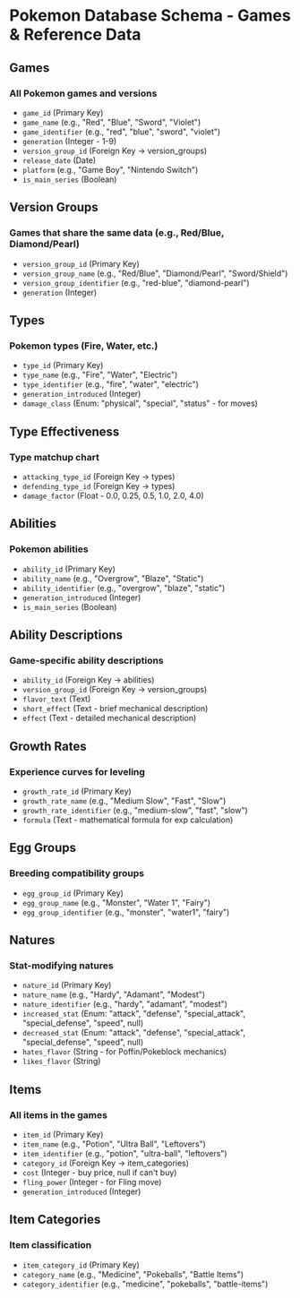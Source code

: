 # Pokemon Database Schema - Games & Reference Data

## Games

### **All Pokemon games and versions**

- `game_id` (Primary Key)
- `game_name` (e.g., "Red", "Blue", "Sword", "Violet")
- `game_identifier` (e.g., "red", "blue", "sword", "violet")
- `generation` (Integer - 1-9)
- `version_group_id` (Foreign Key → version_groups)
- `release_date` (Date)
- `platform` (e.g., "Game Boy", "Nintendo Switch")
- `is_main_series` (Boolean)

## Version Groups

### **Games that share the same data (e.g., Red/Blue, Diamond/Pearl)**

- `version_group_id` (Primary Key)
- `version_group_name` (e.g., "Red/Blue", "Diamond/Pearl", "Sword/Shield")
- `version_group_identifier` (e.g., "red-blue", "diamond-pearl")
- `generation` (Integer)

## Types

### **Pokemon types (Fire, Water, etc.)**

- `type_id` (Primary Key)
- `type_name` (e.g., "Fire", "Water", "Electric")
- `type_identifier` (e.g., "fire", "water", "electric")
- `generation_introduced` (Integer)
- `damage_class` (Enum: "physical", "special", "status" - for moves)

## Type Effectiveness

### **Type matchup chart**

- `attacking_type_id` (Foreign Key → types)
- `defending_type_id` (Foreign Key → types)
- `damage_factor` (Float - 0.0, 0.25, 0.5, 1.0, 2.0, 4.0)

## Abilities

### **Pokemon abilities**

- `ability_id` (Primary Key)
- `ability_name` (e.g., "Overgrow", "Blaze", "Static")
- `ability_identifier` (e.g., "overgrow", "blaze", "static")
- `generation_introduced` (Integer)
- `is_main_series` (Boolean)

## Ability Descriptions

### **Game-specific ability descriptions**

- `ability_id` (Foreign Key → abilities)
- `version_group_id` (Foreign Key → version_groups)
- `flavor_text` (Text)
- `short_effect` (Text - brief mechanical description)
- `effect` (Text - detailed mechanical description)

## Growth Rates

### **Experience curves for leveling**

- `growth_rate_id` (Primary Key)
- `growth_rate_name` (e.g., "Medium Slow", "Fast", "Slow")
- `growth_rate_identifier` (e.g., "medium-slow", "fast", "slow")
- `formula` (Text - mathematical formula for exp calculation)

## Egg Groups

### **Breeding compatibility groups**

- `egg_group_id` (Primary Key)
- `egg_group_name` (e.g., "Monster", "Water 1", "Fairy")
- `egg_group_identifier` (e.g., "monster", "water1", "fairy")

## Natures

### **Stat-modifying natures**

- `nature_id` (Primary Key)
- `nature_name` (e.g., "Hardy", "Adamant", "Modest")
- `nature_identifier` (e.g., "hardy", "adamant", "modest")
- `increased_stat` (Enum: "attack", "defense", "special_attack", "special_defense", "speed", null)
- `decreased_stat` (Enum: "attack", "defense", "special_attack", "special_defense", "speed", null)
- `hates_flavor` (String - for Poffin/Pokeblock mechanics)
- `likes_flavor` (String)

## Items

### **All items in the games**

- `item_id` (Primary Key)
- `item_name` (e.g., "Potion", "Ultra Ball", "Leftovers")
- `item_identifier` (e.g., "potion", "ultra-ball", "leftovers")
- `category_id` (Foreign Key → item_categories)
- `cost` (Integer - buy price, null if can't buy)
- `fling_power` (Integer - for Fling move)
- `generation_introduced` (Integer)

## Item Categories

### **Item classification**

- `item_category_id` (Primary Key)
- `category_name` (e.g., "Medicine", "Pokeballs", "Battle Items")
- `category_identifier` (e.g., "medicine", "pokeballs", "battle-items")
